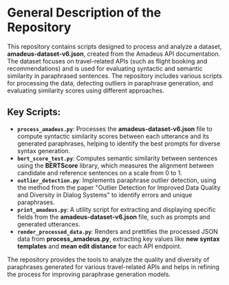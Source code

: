# General Description of the Repository

This repository contains scripts designed to process and analyze a dataset, **amadeus-dataset-v6.json**, created from the Amadeus API documentation. The dataset focuses on travel-related APIs (such as flight booking and recommendations) and is used for evaluating syntactic and semantic similarity in paraphrased sentences. The repository includes various scripts for processing the data, detecting outliers in paraphrase generation, and evaluating similarity scores using different approaches.

## Key Scripts:
- **`process_amadeus.py`**: Processes the **amadeus-dataset-v6.json** file to compute syntactic similarity scores between each utterance and its generated paraphrases, helping to identify the best prompts for diverse syntax generation.
- **`bert_score_test.py`**: Computes semantic similarity between sentences using the **BERTScore** library, which measures the alignment between candidate and reference sentences on a scale from 0 to 1.
- **`outlier_detection.py`**: Implements paraphrase outlier detection, using the method from the paper "Outlier Detection for Improved Data Quality and Diversity in Dialog Systems" to identify errors and unique paraphrases.
- **`print_amadeus.py`**: A utility script for extracting and displaying specific fields from the **amadeus-dataset-v6.json** file, such as prompts and generated utterances.
- **`render_processed_data.py`**: Renders and prettifies the processed JSON data from **process_amadeus.py**, extracting key values like **new syntax templates** and **mean edit distance** for each API endpoint.

The repository provides the tools to analyze the quality and diversity of paraphrases generated for various travel-related APIs and helps in refining the process for improving paraphrase generation models.
